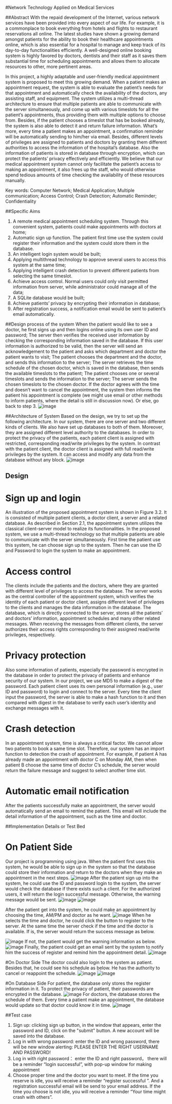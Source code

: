#Network Technology Applied on Medical Services

##Abstract
With the repaid development of the Internet, various network services have been provided into every aspect of our life. For example, it is a commonplace to book everything from hotels and flights to restaurant reservations all online. The latest studies have shown a growing demand amongst patients for the ability to book their healthcare appointments online, which is also essential for a hospital to manage and keep track of its day-to-day functionalities efficiently. A well-designed online booking system is highly favored by doctors, dentists and their staff as it saves them substantial time for scheduling appointments and allows them to allocate resources to other, more pertinent areas.

In this project, a highly adaptable and user-friendly medical appointment system is proposed to meet this growing demand. When a patient makes an appointment request, the system is able to evaluate the patient’s needs for that appointment and automatically check the availability of the doctors, any assisting staff, and equipment. The system utilizes a multi-thread architecture to ensure that multiple patients are able to communicate with the server simultaneously, and come up with various timeslots for all the patient’s appointments, thus providing them with multiple options to choose from. Besides, if the patient chooses a timeslot that has be booked already, the
system is also able to detect it and return failure information. What’s more, every time a patient makes an appointment, a confirmation reminder will be automatically sending to him/her via email. Besides, different levels of privileges are assigned to patients and doctors by granting them different authorities to access the information of the hospital’s database. Also the information of patients is stored in database through encryption, which can protect the patients’ privacy effectively and efficiently. We believe that our medical appointment system cannot only facilitate the patient’s access to making an appointment, it also frees up the staff, who would otherwise spend tedious amounts of time checking the availability of these resources manually.

Key words: Computer Network; Medical Application; Multiple communication; Access Control; Crash Detection; Automatic Reminder; Confidentiality

##Specific Aims
1. A remote medical appointment scheduling system. Through this convenient system, patients could make appointments with doctors at home;
2. Automatic sign up function. The patient first time use the system could register their information and the system could store them in the database.
3. An intelligent login system would be built;
4. Applying multithread technology to approve several users to access this system at the same time;
5. Applying intelligent crash detection to prevent different patients from selecting the same timeslot.
6. Achieve access control. Normal users could only visit permitted information from server, while administrator could manage all of the data;
7. A SQLite database would be built;
8. Achieve patients’ privacy by encrypting their information in database;
9. After registration success, a notification email would be sent to patient’s email automatically.

##Design process of the system
When the patient would like to see a doctor, he first signs up and then logins
online using its own user ID and password; The server then verifies the received user information by checking the corresponding information saved in the database. If this user information is authorized to be valid, then the server will send an acknowledgement to the patient and asks which department and doctor the patient wants to visit; The patient chooses the department and the doctor, and sends this information to the server; The server retrieves the time schedule of the chosen doctor, which is saved in the database, then sends the available timeslots to the patient; The patient chooses one or several timeslots and sends the information to the server; The server sends the chosen timeslots to the chosen doctor. If the doctor agrees with the time and doesn’t want to cancel the appointment, the system then informs the patient his appointment is complete (we might use email or other methods to inform patients, where the detail is still in discussion now). Or else, go back to step 3.
 ![image](https://github.com/qshi/Network-Technology-Applied-on-Medical-Services/blob/master/image/flowchart.png)

##Architecture of System
Based on the design, we try to set up the following architecture. In our system, there are one server and two different kinds of clients. We also have set up databases to both of them. Moreover, they are assigned different level authority to the databases. In order to protect the privacy of the patients, each patient client is assigned with restricted, corresponding read/write privileges by the system. In contrast with the patient client, the doctor client is assigned with full read/write privileges by the system. It can access and modify any data from the database without any block.
 ![image](https://github.com/qshi/Network-Technology-Applied-on-Medical-Services/blob/master/image/architecture.png)

## Design
# Sign up and login
An illustration of the proposed appointment system is shown in Figure 3.2. It is
consisted of multiple patient clients, a doctor client, a server and a related database. As described in Section 2.1, the appointment system utilizes the classical client-server model to realize its functionalities. In the proposed system, we use a multi-thread technology so that multiple patients are able to communicate with the server simultaneously. First time the patient use this system, he can choose sign up to the system. Then he can use the ID and Password to login the system to make an appointment.
# Access control
The clients include the patients and the doctors, where they are granted with
different level of privileges to access the database. The server works as the central controller of the appointment system, which verifies the identity of each patient or doctor client, assigns different level of privileges to the clients and manages the data information in the database. The database, which is directly connected to the server, stores all the patients’ and doctors’ information, appointment schedules and many other related messages. When receiving the messages from different clients, the server authorizes their access rights corresponding to their assigned read/write privileges, respectively.
# Privacy protection
Also some information of patients, especially the password is encrypted in the database in order to protect the privacy of patients and enhance security of our system. In our project, we use MD5 to make a digest of the password. Each patient client uses its own personal information (e.g., user ID and password) to login and connect to the server. Every time the client input the password, the server is able to make a hash function to it and then compared with digest in the database to verify each user’s identity and exchange messages with it.
# Crash detection
In an appointment system, time is always a critical factor. We cannot allow two patients to book a same time slot. Therefore, our system has an import function to detection the crash of appointment. For example, if patient A has already made an appointment with doctor C on Monday AM, then when patient B choose the same time of doctor C’s schedule, the server would return the failure message and suggest to select another time slot.
# Automatic email notification
After the patients successfully make an appointment, the server would automatically send an email to remind the patient. This email will include the detail information of the appointment, such as the time and doctor.

##Implementation Details or Test Bed
# On Patient Side
Our project is programming using java. When the patient first uses this system, he would be able to sign up in the system so that the database could store their information and return to the doctors when they make an appointment in the next steps.
 ![image](https://github.com/qshi/Network-Technology-Applied-on-Medical-Services/blob/master/image/Signup.png)
After the patient sign up into the system, he could use the ID and password login
to the system, the server would check the database if there exists such a client. For the authorized users, it will return the login successful message. Otherwise, the warning message would be sent.
![image](https://github.com/qshi/Network-Technology-Applied-on-Medical-Services/blob/master/image/login.png)
![image](https://github.com/qshi/Network-Technology-Applied-on-Medical-Services/blob/master/image/Warning1.png)

After the patient get into the system, he could make an appointment by choosing the time, AM/PM and doctor as he want.
![image](https://github.com/qshi/Network-Technology-Applied-on-Medical-Services/blob/master/image/appointment.png)
When he selects the time and doctor, he could click the button to register to the
server. At the same time the server check if the time and the doctor is available. If is, the server would return the success message as below.

![image](https://github.com/qshi/Network-Technology-Applied-on-Medical-Services/blob/master/image/register.png)
If not, the patient would get the warning information as below.
![image](https://github.com/qshi/Network-Technology-Applied-on-Medical-Services/blob/master/image/Warning2.png)
Finally, the patient could get an email sent by the system to notify him the success of register and remind him the appointment detail.
![image](https://github.com/qshi/Network-Technology-Applied-on-Medical-Services/blob/master/image/email.png)

#On Doctor Side
The doctor could also login to the system as patient. Besides that, he could see his schedule as below. He has the authority to cancel or reappoint the schedule.
![image](https://github.com/qshi/Network-Technology-Applied-on-Medical-Services/blob/master/image/DoctorUI.png)
![image](https://github.com/qshi/Network-Technology-Applied-on-Medical-Services/blob/master/image/delete.png)

#On Database Side
For patient, the database only stores the register information in it. To protect the privacy of patient, their passwords are encrypted in the database.
![image](https://github.com/qshi/Network-Technology-Applied-on-Medical-Services/blob/master/image/encrypt.png)
For doctors, the database stores the schedule of them. Every time a patient make an appointment, the database would update so that doctor could know it in time.
![image](https://github.com/qshi/Network-Technology-Applied-on-Medical-Services/blob/master/image/schedule.png)

##Test case 
1.	Sign up:  clicking sign up button, in the window that appears, enter the password and ID, click on the "submit" button. A new account will be saved into the database.
2.	Log in with wrong password:  enter the ID and wrong password, there will be new window alerting: PLEASE ENTER THE RIGHT USERNAME AND PASSWORD!
3.	Log in with right password： enter the ID and right password， there will be a reminder “login successful”, with pop-up window for making appointment
4.	Choose proper time and the doctor you want to meet. If the time you reserve is idle, you will receive a reminder “register successful ”. And a registration successful email will be send to your email address. If the time you choose is not idle, you will receive a reminder “Your time might crash with others”.




 